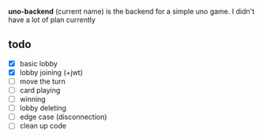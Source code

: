 **uno-backend** (current name) is the backend for a simple uno game. I didn't have a lot of plan currently

## todo
- [x] basic lobby
- [x] lobby joining (+jwt)
- [ ] move the turn
- [ ] card playing
- [ ] winning
- [ ] lobby deleting
- [ ] edge case (disconnection)
- [ ] clean up code